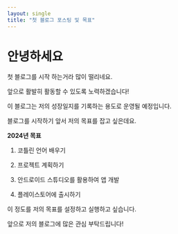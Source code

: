 ```yaml
---
layout: single
title: "첫 블로그 포스팅 및 목표"
---
```


# 안녕하세요

첫 블로그를 시작 하는거라 많이 떨리네요.

앞으로 활발히 활동할 수 있도록 노력하겠습니다!

이 블로그는 저의 성장일지를 기록하는 용도로 운영될 예정입니다.

블로그를 시작하기 앞서 저의 목표를 잡고 싶은데요.





**2024년 목표**

1. 코틀린 언어 배우기

2. 프로젝트 계획하기

3. 안드로이드 스튜디오를 활용하여 앱 개발

4. 플레이스토어에 출시하기

   

이 정도를 저의 목표를 설정하고 실행하고 싶습니다.

앞으로 저의 블로그에 많은 관심 부탁드립니다!

